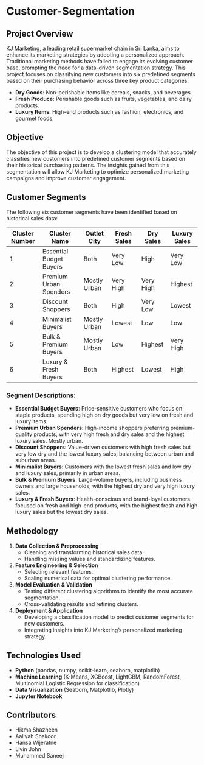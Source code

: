 # Customer-Segmentation

## Project Overview
KJ Marketing, a leading retail supermarket chain in Sri Lanka, aims to enhance its marketing strategies by adopting a personalized approach. Traditional marketing methods have failed to engage its evolving customer base, prompting the need for a data-driven segmentation strategy. This project focuses on classifying new customers into six predefined segments based on their purchasing behavior across three key product categories:
- **Dry Goods**: Non-perishable items like cereals, snacks, and beverages.
- **Fresh Produce**: Perishable goods such as fruits, vegetables, and dairy products.
- **Luxury Items**: High-end products such as fashion, electronics, and gourmet foods.

## Objective
The objective of this project is to develop a clustering model that accurately classifies new customers into predefined customer segments based on their historical purchasing patterns. The insights gained from this segmentation will allow KJ Marketing to optimize personalized marketing campaigns and improve customer engagement.

## Customer Segments
The following six customer segments have been identified based on historical sales data:

| Cluster Number | Cluster Name                | Outlet City | Fresh Sales | Dry Sales | Luxury Sales |
|---------------|----------------------------|------------|------------|-----------|--------------|
| 1             | Essential Budget Buyers     | Both       | Very Low   | High      | Very Low     |
| 2             | Premium Urban Spenders     | Mostly Urban | Very High | Very High | Highest      |
| 3             | Discount Shoppers          | Both       | High       | Very Low  | Lowest       |
| 4             | Minimalist Buyers          | Mostly Urban | Lowest    | Low       | Low          |
| 5             | Bulk & Premium Buyers      | Mostly Urban | Low       | Highest   | Very High    |
| 6             | Luxury & Fresh Buyers      | Both       | Highest    | Lowest    | High         |

### Segment Descriptions:
- **Essential Budget Buyers**: Price-sensitive customers who focus on staple products, spending high on dry goods but very low on fresh and luxury items.
- **Premium Urban Spenders**: High-income shoppers preferring premium-quality products, with very high fresh and dry sales and the highest luxury sales. Mostly urban.
- **Discount Shoppers**: Value-driven customers with high fresh sales but very low dry and the lowest luxury sales, balancing between urban and suburban areas.
- **Minimalist Buyers**: Customers with the lowest fresh sales and low dry and luxury sales, primarily in urban areas.
- **Bulk & Premium Buyers**: Large-volume buyers, including business owners and large households, with the highest dry and very high luxury sales.
- **Luxury & Fresh Buyers**: Health-conscious and brand-loyal customers focused on fresh and high-end products, with the highest fresh and high luxury sales but the lowest dry sales.

## Methodology
1. **Data Collection & Preprocessing**
   - Cleaning and transforming historical sales data.
   - Handling missing values and standardizing features.
2. **Feature Engineering & Selection**
   - Selecting relevant features.
   - Scaling numerical data for optimal clustering performance.
3. **Model Evaluation & Validation**
   - Testing different clustering algorithms to identify the most accurate segmentation.
   - Cross-validating results and refining clusters.
4. **Deployment & Application**
   - Developing a classification model to predict customer segments for new customers.
   - Integrating insights into KJ Marketing’s personalized marketing strategy.

## Technologies Used
- **Python** (pandas, numpy, scikit-learn, seaborn, matplotlib)
- **Machine Learning** (K-Means, XGBoost, LightGBM, RandomForest, Multinomial Logistic Regression for classification)
- **Data Visualization** (Seaborn, Matplotlib, Plotly)
- **Jupyter Notebook**

## Contributors
-  Hikma Shazneen 
-  Aaliyah Shakoor 
-  Hansa Wijeratne 
-  Livin John 
-  Muhammed Saneej 
